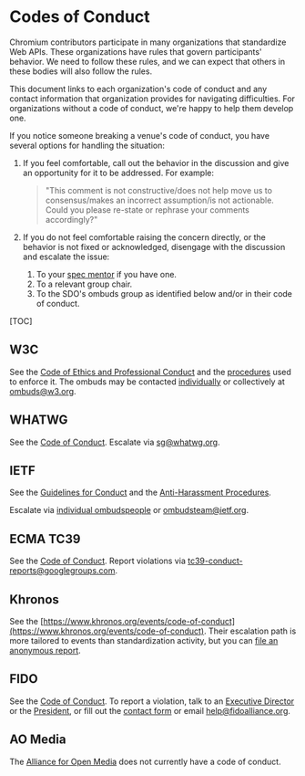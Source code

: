 # Codes of Conduct

Chromium contributors participate in many organizations that standardize Web
APIs. These organizations have rules that govern participants' behavior. We need
to follow these rules, and we can expect that others in these bodies will also
follow the rules.

This document links to each organization's code of conduct and any contact
information that organization provides for navigating difficulties. For
organizations without a code of conduct, we're happy to help them develop one.

If you notice someone breaking a venue's code of conduct, you have several options for handling the situation:

1. If you feel comfortable, call out the behavior in the discussion and give an
   opportunity for it to be addressed. For example:

   > "This comment is not constructive/does not help move us to consensus/makes
   an incorrect assumption/is not actionable.  Could you please re-state or
   rephrase your comments accordingly?"
1. If you do not feel comfortable raising the concern directly, or the behavior
   is not fixed or acknowledged, disengage with the discussion and escalate the
   issue:
   1. To your [spec mentor](https://www.chromium.org/blink/spec-mentors) if you have one.
   1. To a relevant group chair.
   1. To the SDO's ombuds group as identified below and/or in their code of conduct.


[TOC]


## W3C

See the [Code of Ethics and Professional
Conduct](https://www.w3.org/Consortium/cepc/) and the
[procedures](https://www.w3.org/Consortium/pwe/#Procedures) used to enforce it.
The ombuds may be contacted
[individually](https://www.w3.org/Consortium/pwe/#ombuds) or collectively at
<ombuds@w3.org>.

## WHATWG

See the [Code of Conduct](https://whatwg.org/code-of-conduct). Escalate via
<sg@whatwg.org>.

## IETF

See the [Guidelines for Conduct](https://www.rfc-editor.org/rfc/rfc7154.html)
and the [Anti-Harassment
Procedures](https://www.rfc-editor.org/rfc/rfc7776.html).

Escalate via [individual ombudspeople](https://www.ietf.org/contact/ombudsteam/)
or <ombudsteam@ietf.org>.

## ECMA TC39

See the [Code of Conduct](https://tc39.es/code-of-conduct/). Report violations via <tc39-conduct-reports@googlegroups.com>.

## Khronos

See the
[https://www.khronos.org/events/code-of-conduct](https://www.khronos.org/events/code-of-conduct).
Their escalation path is more tailored to events than standardization activity,
but you can [file an anonymous
report](https://docs.google.com/forms/d/1nr1B_TOMIhSXh1yG8VsvGpEO9p6GWY-3kxJu-rnA5dU/viewform).

## FIDO

See the [Code of Conduct](https://fidoalliance.org/code-of-conduct/). To report
a violation, talk to an [Executive
Director](https://fidoalliance.org/overview/leadership/#staff-members) or the
[President](https://fidoalliance.org/overview/leadership/#executive-council), or
fill out the [contact form](https://fidoalliance.org/contact/) or email
help@fidoalliance.org.

## AO Media

The [Alliance for Open Media](https://aomedia.org/) does not currently have a code of conduct.


